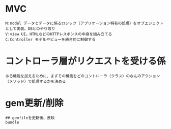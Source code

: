 # MVC
```
M:model データとデータに係るロジック（アプリケーション特有の処理）をオブエジェクトとして実装。DBとのやり取り
V:view UI。HTMLなどのHTTPレスポンスの中身を組み立てる
C:Controller モデルやビューを統合的に制御する
```

# コントローラ層がリクエストを受ける係
```
ある機能を加えるために、まずその機能をどのコントローラ（クラス）のなんのアクション（メソッド）で処理するかを決める
```

# gem更新/削除
```
## gemfileを更新後、反映
bundle
```
